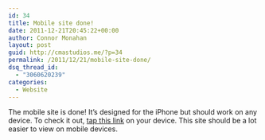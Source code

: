 ```yaml
---
id: 34
title: Mobile site done!
date: 2011-12-21T20:45:22+00:00
author: Connor Monahan
layout: post
guid: http://cmastudios.me/?p=34
permalink: /2011/12/21/mobile-site-done/
dsq_thread_id:
  - "3060620239"
categories:
  - Website
---
```

<a name="1"></a>The mobile site is done! It&#8217;s designed for the iPhone but should work on any device. To check it out, [tap this link](http://cmastudios.me/mobile/) on your device. This site should be a lot easier to view on mobile devices.